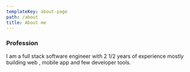 ```yaml
---
templateKey: about-page
path: /about
title: About me
---
```

### Profession

I am a full stack software engineer with 2 1/2 years of experience mostly building web , mobile app and few developer tools.